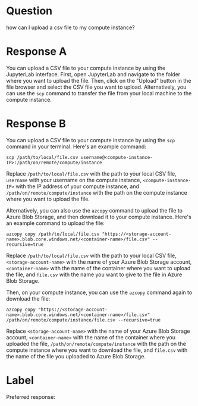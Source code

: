
# Question

how can I upload a csv file to my compute instance?

# Response A

You can upload a CSV file to your compute instance by using the JupyterLab interface. First, open JupyterLab and navigate to the folder where you want to upload the file. Then, click on the "Upload" button in the file browser and select the CSV file you want to upload. Alternatively, you can use the `scp` command to transfer the file from your local machine to the compute instance.

# Response B

You can upload a CSV file to your compute instance by using the `scp` command in your terminal. Here's an example command:

```
scp /path/to/local/file.csv username@<compute-instance-IP>:/path/on/remote/compute/instance
```

Replace `/path/to/local/file.csv` with the path to your local CSV file, `username` with your username on the compute instance, `<compute-instance-IP>` with the IP address of your compute instance, and `/path/on/remote/compute/instance` with the path on the compute instance where you want to upload the file.

Alternatively, you can also use the `azcopy` command to upload the file to Azure Blob Storage, and then download it to your compute instance. Here's an example command to upload the file:

```
azcopy copy /path/to/local/file.csv "https://<storage-account-name>.blob.core.windows.net/<container-name>/file.csv" --recursive=true
```

Replace `/path/to/local/file.csv` with the path to your local CSV file, `<storage-account-name>` with the name of your Azure Blob Storage account, `<container-name>` with the name of the container where you want to upload the file, and `file.csv` with the name you want to give to the file in Azure Blob Storage.

Then, on your compute instance, you can use the `azcopy` command again to download the file:

```
azcopy copy "https://<storage-account-name>.blob.core.windows.net/<container-name>/file.csv" /path/on/remote/compute/instance/file.csv --recursive=true
```

Replace `<storage-account-name>` with the name of your Azure Blob Storage account, `<container-name>` with the name of the container where you uploaded the file, `/path/on/remote/compute/instance` with the path on the compute instance where you want to download the file, and `file.csv` with the name of the file you uploaded to Azure Blob Storage.

# Label

Preferred response: 
